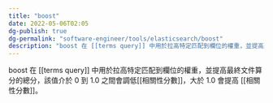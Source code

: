 ```yaml
---
title: "boost"
date: 2022-05-06T02:05
dg-publish: true
dg-permalink: "software-engineer/tools/elasticsearch/boost"
description: "boost 在 [[terms query]] 中用於拉高特定匹配到欄位的權重，並提高最終文件算分的總分，該值介於 0 到 1.0 之間會調低[[相關性分數]]，大於 1.0 會提高 [[相關性分數]]..."
---
```

boost 在 [[terms query]] 中用於拉高特定匹配到欄位的權重，並提高最終文件算分的總分，該值介於 0 到 1.0 之間會調低[[相關性分數]]，大於 1.0 會提高 [[相關性分數]]。